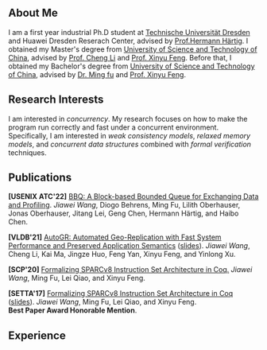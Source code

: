 ## About Me

I am a first year industrial Ph.D student at [Technische Universität Dresden](https://tu-dresden.de/?set_language=en) and Huawei Dresden Reserach Center, advised by [Prof.Hermann Härtig](http://os.inf.tu-dresden.de/~haertig/). I obtained my Master's degree from [University of Science and Technology of China](http://en.ustc.edu.cn), advised by [Prof. Cheng Li](http://staff.ustc.edu.cn/~chengli7) and [Prof. Xinyu Feng](https://cs.nju.edu.cn/xyfeng/). Before that, I obtained my Bachelor's degree from [University of Science and Technology of China](http://en.ustc.edu.cn), advised by [Dr. Ming fu](https://brightfu.github.io) and [Prof. Xinyu Feng](https://cs.nju.edu.cn/xyfeng/).

## Research Interests

I am interested in *concurrency*. My research focuses on how to make the program run correctly and fast under a concurrent environment. Specifically, I am interested in *weak consistency models*, *relaxed memory models*, and *concurrent data structures* combined with *formal verification* techniques.

## Publications

**[USENIX ATC'22]** [BBQ: A Block-based Bounded Queue for Exchanging Data and Profiling]().
*Jiawei Wang*, Diogo Behrens, Ming Fu, Lilith Oberhauser, Jonas Oberhauser, Jitang Lei, Geng Chen, Hermann Härtig, and Haibo Chen.

**[VLDB'21]** [AutoGR: Automated Geo-Replication with Fast System Performance and Preserved Application Semantics](papers/VLDB2021.pdf) ([slides](papers/VLDB2021-talk.pdf)).
*Jiawei Wang*, Cheng Li, Kai Ma, Jingze Huo, Feng Yan, Xinyu Feng, and Yinlong Xu.

**[SCP'20]** [Formalizing SPARCv8 Instruction Set Architecture in Coq.](papers/SCP2020.pdf)
*Jiawei Wang*, Ming Fu, Lei Qiao, and Xinyu Feng.

**[SETTA'17]** [Formalizing SPARCv8 Instruction Set Architecture in Coq](papers/SETTA2017.pdf) ([slides](SETTA2017-talk.pdf)).
*Jiawei Wang*, Ming Fu, Lei Qiao, and Xinyu Feng.  
**Best Paper Award Honorable Mention**.

## Experience



